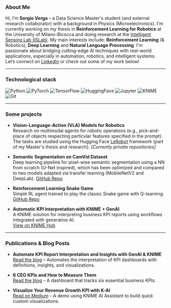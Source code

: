 ### About Me

Hi, I’m **Sergio Verga** – a Data Science Master's student (and external research collaborator) with a background in Physics (Microelectronics). I'm currently working on my thesis in **Reinforcement Learning for Robotics** at the University of Milano-Bicocca and doing research at the [Intelligent Sensing Lab (ISLab)](https://islab.disco.unimib.it/). My main interests include: **Reinforcement Learning** (& Robotics), **Deep Learning** and **Natural Language Processing**. I'm passionate about bridging cutting-edge AI techniques with real-world applications, especially in automation, robotics, and intelligent systems. Let’s connect on [LinkedIn](https://www.linkedin.com/in/sergio-verga-5b071b2b6) or check out some of my work below!

---

### Technological stack

![Python](https://img.shields.io/badge/Python-3776AB?style=flat&logo=python&logoColor=white)
![PyTorch](https://img.shields.io/badge/PyTorch-EE4C2C?style=flat&logo=pytorch&logoColor=white)
![TensorFlow](https://img.shields.io/badge/TensorFlow-FF6F00?style=flat&logo=tensorflow&logoColor=white)
![HuggingFace](https://img.shields.io/badge/HuggingFace-FFD21F?style=flat&logo=huggingface&logoColor=black)
![Jupyter](https://img.shields.io/badge/Jupyter-F37626?style=flat&logo=jupyter&logoColor=white)
![KNIME](https://img.shields.io/badge/KNIME-FFB400?style=flat&logo=knime&logoColor=black)
![Git](https://img.shields.io/badge/Git-F05032?style=flat&logo=git&logoColor=white)

---

### Some projects

- **Vision-Language-Action (VLA) Models for Robotics**  
  Research on multimodal agents for robotic operations (e.g., pick-and-place of objects respecting particular features specified in the prompt). The tasks are studied using the Hugging Face [LeRobot](https://huggingface.co/lerobot) framework (part of my Master's thesis and research). *[Currently private repositories]*

- **Semantic Segmentation on CamVid Dataset**  
  Deep learning pipeline for pixel-wise semantic segmentation using a NN from scratch (U-Net inspired), which has been optimized and compared to two models adapted via transfer learning (MobileNetV2 and DeepLab). [GitHub Repo](https://github.com/hiamrob/camvid-semantic-segmentation)

- **Reinforcement Learning Snake Game**  
  Simple RL agent trained to play the classic Snake game with Q-learning.  
  [GitHub Repo](https://github.com/SergioV3005/snake-reinforcement-learning)

- **Automatic KPI Interpretation with KNIME + GenAI**  
  A KNIME solution for interpreting business KPI reports using workflows integrated with generative AI.  
  [View on KNIME Hub](https://hub.knime.com/knime/spaces/AI%20Extension%20Example%20Workflows/5%20Use%20Cases/Explain%20KPI%20report%20with%20multimodal%20LLMs~_HVjLdQa2xnChoyO/current-state)

---

### Publications & Blog Posts

- **Automate KPI Report Interpretation and Insights with GenAI & KNIME**  
  [Read the blog](https://www.knime.com/blog/automate-KPI-report-interpretation-genai) – Automates the interpretation of KPI dashboards with definitions, insights, and visualizations.

- **6 CEO KPIs and How to Measure Them**  
  [Read the blog](https://www.knime.com/blog/ceo-kpis) – A dashboard that tracks six essential business KPIs.

- **Visualize Your Revenue Growth KPI with K-AI**  
  [Read on Medium](https://medium.com/low-code-for-advanced-data-science/visualize-your-revenue-growth-kpi-with-k-ai-b04e4ca1968d) – A demo using KNIME AI Assistant to build quick custom visualizations.

